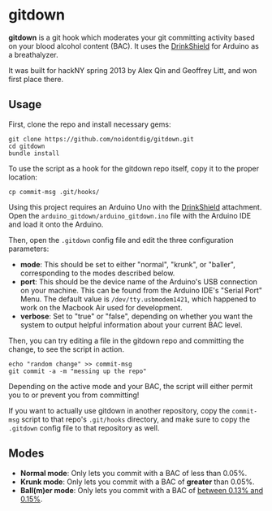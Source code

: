 gitdown
=======
__gitdown__ is a git hook which moderates your git committing activity based on your blood alcohol content (BAC). It uses the [DrinkShield](http://www.gfxhax.com/drinkshield/) for Arduino as a breathalyzer.

It was built for hackNY spring 2013 by Alex Qin and Geoffrey Litt, and won first place there. 

Usage
-----
First, clone the repo and install necessary gems:

    git clone https://github.com/noidontdig/gitdown.git
    cd gitdown
    bundle install

To use the script as a hook for the gitdown repo itself, copy it to the proper location:

    cp commit-msg .git/hooks/

Using this project requires an Arduino Uno with the [DrinkShield](http://www.gfxhax.com/drinkshield/) attachment. Open the `arduino_gitdown/arduino_gitdown.ino` file with the Arduino IDE and load it onto the Arduino.

Then, open the `.gitdown` config file and edit the three configuration parameters:
- __mode__: This should be set to either "normal", "krunk", or "baller", corresponding to the modes described below.
- __port__: This should be the device name of the Arduino's USB connection on your machine. This can be found from the Arduino IDE's "Serial Port" Menu. The default value is `/dev/tty.usbmodem1421`, which happened to work on the Macbook Air used for development.
- __verbose__: Set to "true" or "false", depending on whether you want the system to output helpful information about your current BAC level.

Then, you can try editing a file in the gitdown repo and committing the change, to see the script in action.

    echo "random change" >> commit-msg
    git commit -a -m "messing up the repo"

Depending on the active mode and your BAC, the script will either permit you to or prevent you from committing!

If you want to actually use gitdown in another repository, copy the `commit-msg` script to that repo's `.git/hooks` directory, and make sure to copy the `.gitdown` config file to that repository as well.

Modes
------
- __Normal mode__: Only lets you commit with a BAC of less than 0.05%.
- __Krunk mode__: Only lets you commit with a BAC of __greater__ than 0.05%.
- __Ball(m)er mode__: Only lets you commit with a BAC of [between 0.13% and 0.15%](http://xkcd.com/323/).